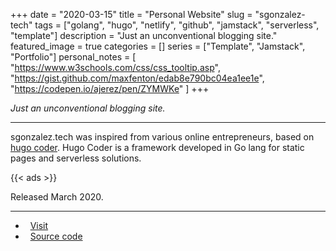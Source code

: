 +++ 
date = "2020-03-15"
title = "Personal Website"
slug = "sgonzalez-tech"
tags = ["golang", "hugo", "netlify", "github", "jamstack", "serverless", "template"]
description = "Just an unconventional blogging site."
featured_image = true
categories = []
series = ["Template", "Jamstack", "Portfolio"]
personal_notes = [
    "https://www.w3schools.com/css/css_tooltip.asp",
    "https://gist.github.com/maxfenton/edab8e790bc04ea1ee1e",
    "https://codepen.io/ajerez/pen/ZYMWKe"
]
+++

<p>
<em>Just an unconventional blogging site.</em>
</p>
<hr>
<p>
    sgonzalez.tech was inspired from various online entrepreneurs, based on <a href="https://github.com/luizdepra/hugo-coder/">hugo coder</a>. Hugo Coder is a framework developed in Go lang for static pages and serverless solutions.
</p>
{{< ads >}}
<p>Released March 2020.</p>
<hr>
<ul>
	<li><i class="fa fa-terminal"></i>&nbsp; <a href="http://gestyy.com/etTohh">Visit</a></li>
	<li><i class="fa fa-download"></i>&nbsp; <a href="#" class="disabled-link">Source code</a></li>
</ul>